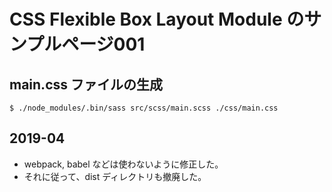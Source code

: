 CSS Flexible Box Layout Module のサンプルページ001
================

main.css ファイルの生成
------------------------

```
$ ./node_modules/.bin/sass src/scss/main.scss ./css/main.css
```


2019-04
---------

- webpack, babel などは使わないように修正した。
- それに従って、dist ディレクトリも撤廃した。

